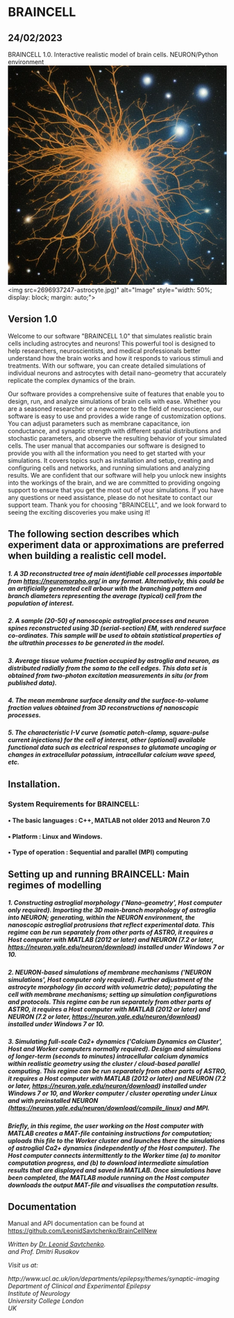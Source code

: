 # BRAINCELL
## 24/02/2023


BRAINCELL 1.0. Interactive realistic model of brain cells. NEURON/Python environment
![Brain Cell](https://github.com/LeonidSavtchenko/BrainCellNew/blob/main/2696937247-astrocyte.jpg)
<img src=2696937247-astrocyte.jpg)" alt="Image" style="width: 50%; display: block; margin: auto;">

## Version 1.0

<p> 

Welcome to our software "BRAINCELL 1.0" that simulates realistic brain cells including astrocytes and neurons! 
This powerful tool is designed to help researchers, neuroscientists, and medical professionals better understand how the brain works and how it responds to various stimuli and treatments.
With our software, you can create detailed simulations of individual neurons and astrocytes with detail nano-geometry  that accurately replicate the complex dynamics of the brain. 
</p>
<p>
Our software provides a comprehensive suite of features that enable you to design, run, and analyze simulations of brain cells with ease.
Whether you are a seasoned researcher or a newcomer to the field of neuroscience, our software is easy to use and provides a wide range of customization options. 
You can adjust parameters such as membrane capacitance, ion conductance, and synaptic strength with different spatial distributions and stochastic parameters, and observe the resulting behavior of your simulated cells.
The user manual that accompanies our software is designed to provide you with all the information you need to get started with your simulations. 
It covers topics such as installation and setup, creating and configuring cells and networks, and running simulations and analyzing results.
We are confident that our software will help you unlock new insights into the workings of the brain, and we are committed to providing ongoing support to ensure that you get the most out of your simulations. If you have any questions or need assistance, please do not hesitate to contact our support team.
Thank you for choosing "BRAINCELL", and we look forward to seeing the exciting discoveries you make using it!

</p>




## The following section describes which experiment data or approximations are preferred when building a realistic cell model.

##### 1. A 3D reconstructed tree of main identifiable cell processes importable from https://neuromorpho.org/ in any format. Alternatively, this could be  an artificially generated cell arbour with the branching pattern and branch diameters representing the average (typical)  cell from the population of interest. 
##### 2. A sample (20-50) of nanoscopic astroglial processes and neuron spines reconstructed using 3D (serial-section) EM, with rendered surface co-ordinates.  This sample will be used to obtain statistical properties of the ultrathin processes to be generated in the model. 
##### 3. Average tissue volume fraction occupied by astroglia and neuron, as distributed radially from the soma to the cell edges.  This data set is obtained from two-photon excitation measurements in situ (or from published data). 
##### 4. The mean membrane surface density and the surface-to-volume fraction values obtained from 3D reconstructions of nanoscopic  processes.  
##### 5. The characteristic I-V curve (somatic patch-clamp, square-pulse current injections) for the cell of interest, other (optional) available functional data such as electrical responses to glutamate uncaging or changes in extracellular potassium, intracellular calcium wave speed, etc. 


## Installation. 

### System Requirements for BRAINCELL:
#### •	The basic languages : C++, MATLAB not older 2013 and Neuron 7.0
#### •	Platform : Linux and Windows. 
#### •	Type of operation : Sequential and parallel (MPI) computing


## Setting up and running BRAINCELL: Main regimes of modelling 


##### 1.	Constructing astroglial morphology ('Nano-geometry', Host computer only required). Importing the 3D main-branch morphology of astroglia into NEURON; generating, within the NEURON environment, the nanoscopic astroglial protrusions that reflect experimental data. This regime can be run separately from other parts of ASTRO, it requires a Host computer with MATLAB (2012 or later) and NEURON (7.2 or later, https://neuron.yale.edu/neuron/download) installed under Windows 7 or 10. 

##### 2.	NEURON-based simulations of membrane mechanisms ('NEURON simulations', Host computer only required). Further adjustment of the astrocyte morphology (in accord with volumetric data); populating the cell with membrane mechanisms; setting up simulation configurations and protocols. This regime can be run separately from other parts of ASTRO, it requires a Host computer with MATLAB (2012 or later) and NEURON (7.2 or later, https://neuron.yale.edu/neuron/download) installed under Windows 7 or 10. 
##### 3.	Simulating full-scale Ca2+ dynamics ('Calcium Dynamics on Cluster', Host and Worker computers normally required). Design and simulations of longer-term (seconds to minutes) intracellular calcium dynamics within realistic geometry using the cluster / cloud-based parallel computing. This regime can be run separately from other parts of ASTRO, it requires a Host computer with MATLAB (2012 or later) and NEURON (7.2 or later, https://neuron.yale.edu/neuron/download) installed under Windows 7 or 10, and Worker computer / cluster operating under Linux and with preinstalled NEURON (https://neuron.yale.edu/neuron/download/compile_linux) and MPI. 
##### Briefly, in this regime, the user working on the Host computer with MATLAB creates a MAT-file containing instructions for computation; uploads this file to the Worker cluster and launches there the simulations of astroglial Ca2+ dynamics (independently of the Host computer). The Host computer connects intermittently to the Worker time (a) to monitor computation progress, and (b) to download intermediate simulation results that are displayed and saved in MATLAB. Once simulations have been completed, the MATLAB module running on the Host computer downloads the output MAT-file and visualises the computation results. 


## Documentation

Manual and API documentation can be found at https://github.com/LeonidSavtchenko/BrainCellNew



<address>

Written by <a href="mailto:savtchenko#yahoo.com">Dr. Leonid Savtchenko</a>.<br> and Prof. Dmitri Rusakov 
<p>
Visit us at:<br> </p>
http://www.ucl.ac.uk/ion/departments/epilepsy/themes/synaptic-imaging <br>
Department of Clinical and Experimental Epilepsy<br>
Institute of Neurology<br>
University College London<br>
UK<br>

</address>
